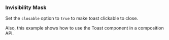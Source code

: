 ### Invisibility Mask

Set the `closable` option to `true` to make toast clickable to close.

Also, this example shows how to use the Toast component in a composition API.
